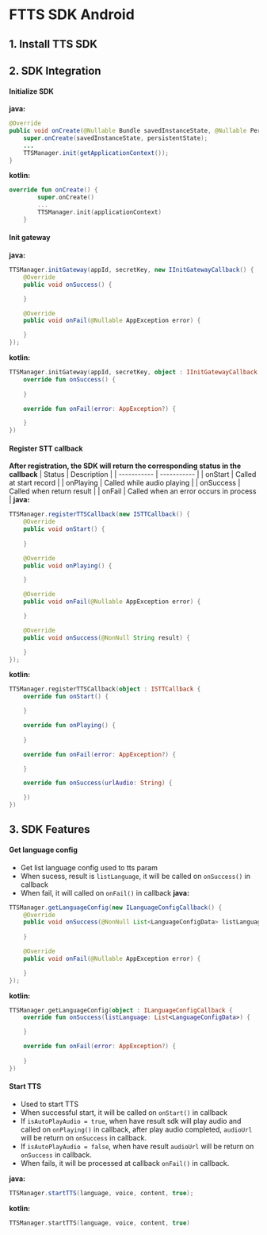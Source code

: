 # FTTS SDK Android



## 1. Install TTS SDK
## 2. SDK Integration
#### Initialize SDK
**java:**
```java
@Override
public void onCreate(@Nullable Bundle savedInstanceState, @Nullable PersistableBundle persistentState) {
    super.onCreate(savedInstanceState, persistentState);
    ...
    TTSManager.init(getApplicationContext());
}
```
**kotlin:**
```kotlin
override fun onCreate() {
        super.onCreate()
        ...
        TTSManager.init(applicationContext)
    }
```
#### Init gateway
**java:**
```java
TTSManager.initGateway(appId, secretKey, new IInitGatewayCallback() {
    @Override
    public void onSuccess() {

    }

    @Override
    public void onFail(@Nullable AppException error) {

    }
});
```
**kotlin:**
```kotlin
TTSManager.initGateway(appId, secretKey, object : IInitGatewayCallback {
    override fun onSuccess() {
    
    }

    override fun onFail(error: AppException?) {

    }
})
```
#### Register STT callback
**After registration, the SDK will return the corresponding status in the callback**
| Status     | Description |
| ----------- | ----------- |
| onStart      | Called at start record       |
| onPlaying   | Called while audio playing       |
| onSuccess      | Called when return result       |
| onFail   | Called when an error occurs in process  |
**java:**
```java
TTSManager.registerTTSCallback(new ISTTCallback() {
    @Override
    public void onStart() {
        
    }

    @Override
    public void onPlaying() {

    }

    @Override
    public void onFail(@Nullable AppException error) {

    }

    @Override
    public void onSuccess(@NonNull String result) {

    }
});
```
**kotlin:**
```kotlin
TTSManager.registerTTSCallback(object : ISTTCallback {
    override fun onStart() {

    }

    override fun onPlaying() {
    
    }

    override fun onFail(error: AppException?) {

    }

    override fun onSuccess(urlAudio: String) {

    })
})
```
## 3. SDK Features
#### Get language config
* Get list language config used to tts param
* When sucess, result is `listLanguage`, it will be called on `onSuccess()` in callback
* When fail, it will called on `onFail()` in callback
  **java:**
```java
TTSManager.getLanguageConfig(new ILanguageConfigCallback() {
    @Override
    public void onSuccess(@NonNull List<LanguageConfigData> listLanguage) {
        
    }

    @Override
    public void onFail(@Nullable AppException error) {

    }
});
```
**kotlin:**
```kotlin
TTSManager.getLanguageConfig(object : ILanguageConfigCallback {
    override fun onSuccess(listLanguage: List<LanguageConfigData>) {

    }

    override fun onFail(error: AppException?) {
    
    }
})
```
#### Start TTS
* Used to start TTS
* When successful start, it will be called on `onStart()` in callback
* If `isAutoPlayAudio = true`, when have result sdk will play audio and called on `onPlaying()` in callback, after play audio completed, `audioUrl` will be return on `onSuccess` in callback.
* If `isAutoPlayAudio = false`, when have result `audioUrl` will be return on `onSuccess` in callback.
* When fails, it will be processed at callback `onFail()` in callback.

**java:**
```java
TTSManager.startTTS(language, voice, content, true);
```
**kotlin:**
```kotlin
TTSManager.startTTS(language, voice, content, true)
```